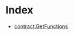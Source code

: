 # Index

<!-- START_INDEX -->
- [contract.GetFunctions](./contract.GetFunctions.md)

<!-- END_INDEX -->